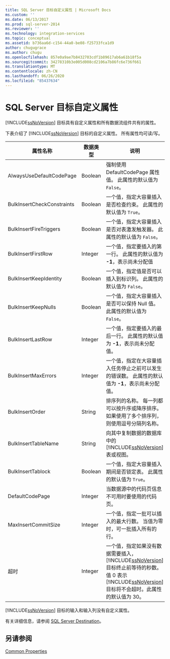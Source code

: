 ```yaml
---
title: SQL Server 目标自定义属性 | Microsoft Docs
ms.custom: ''
ms.date: 06/13/2017
ms.prod: sql-server-2014
ms.reviewer: ''
ms.technology: integration-services
ms.topic: conceptual
ms.assetid: b736aa6d-c154-44a0-be08-f25733fca1d9
author: chugugrace
ms.author: chugu
ms.openlocfilehash: 857e0a9ae7b8432703cdf1b89617ab6a61b18f5a
ms.sourcegitcommit: 34278310b3e005d008cd2106a7b86fc6e736f661
ms.translationtype: MT
ms.contentlocale: zh-CN
ms.lasthandoff: 06/26/2020
ms.locfileid: "85437634"
---
```

# <a name="sql-server-destination-custom-properties"></a>SQL Server 目标自定义属性
  [!INCLUDE[ssNoVersion](../../includes/ssnoversion-md.md)] 目标具有自定义属性和所有数据流组件共有的属性。  
  
 下表介绍了 [!INCLUDE[ssNoVersion](../../includes/ssnoversion-md.md)] 目标的自定义属性。 所有属性均可读/写。  
  
|属性名称|数据类型|说明|  
|-------------------|---------------|-----------------|  
|AlwaysUseDefaultCodePage|Boolean|强制使用 DefaultCodePage 属性值。 此属性的默认值为 `False`。|  
|BulkInsertCheckConstraints|Boolean|一个值，指定大容量插入是否检查约束。 此属性的默认值为 `True`。|  
|BulkInsertFireTriggers|Boolean|一个值，指定大容量插入是否对表激发触发器。 此属性的默认值为 `False`。|  
|BulkInsertFirstRow|Integer|一个值，指定要插入的第一行。 此属性的默认值为 **-1**，表示尚未分配值|  
|BulkInsertKeepIdentity|Boolean|一个值，指定值是否可以插入到标识列。 此属性的默认值为 `False`。|  
|BulkInsertKeepNulls|Boolean|一个值，指定大容量插入是否可以保持 Null 值。 此属性的默认值为 `False`。|  
|BulkInsertLastRow|Integer|一个值，指定要插入的最后一行。 此属性的默认值为 **-1**，表示尚未分配值。|  
|BulkInsertMaxErrors|Integer|一个值，指定在大容量插入任务停止之前可以发生的错误数。 此属性的默认值为 **-1**，表示尚未分配值。|  
|BulkInsertOrder|String|排序列的名称。 每一列都可以按升序或降序排序。 如果使用了多个排序列，则使用逗号分隔列名称。|  
|BulkInsertTableName|String|向其中复制数据的数据库中的 [!INCLUDE[ssNoVersion](../../includes/ssnoversion-md.md)] 表或视图。|  
|BulkInsertTablock|Boolean|一个值，指定大容量插入期间是否锁定表。 此属性的默认值为 `True`。|  
|DefaultCodePage|Integer|当数据源中的代码页信息不可用时要使用的代码页。|  
|MaxInsertCommitSize|Integer|一个值，指定一批可以插入的最大行数。 当值为零时，可一批插入所有的行。|  
|超时|Integer|一个值，指定如果没有数据需要插入， [!INCLUDE[ssNoVersion](../../includes/ssnoversion-md.md)] 目标终止前等待的秒数。 值 0 表示 [!INCLUDE[ssNoVersion](../../includes/ssnoversion-md.md)] 目标将不会超时。此属性的默认值为 30。|  
  
 [!INCLUDE[ssNoVersion](../../includes/ssnoversion-md.md)] 目标的输入和输入列没有自定义属性。  
  
 有关详细信息，请参阅 [SQL Server Destination](sql-server-destination.md)。  
  
## <a name="see-also"></a>另请参阅  
 [Common Properties](../common-properties.md)  
  
  
